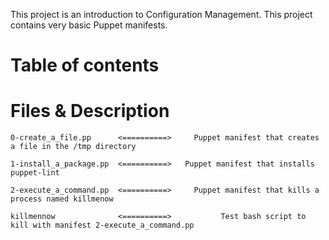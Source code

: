 This project is an introduction to Configuration Management.
This project contains very basic Puppet manifests.


# Table of contents

# Files                 &                 Description

    0-create_a_file.pp      <==========>     Puppet manifest that creates a file in the /tmp directory

    1-install_a_package.pp  <==========>   Puppet manifest that installs puppet-lint

    2-execute_a_command.pp  <==========>     Puppet manifest that kills a process named killmenow

    killmennow              <==========>           Test bash script to kill with manifest 2-execute_a_command.pp
